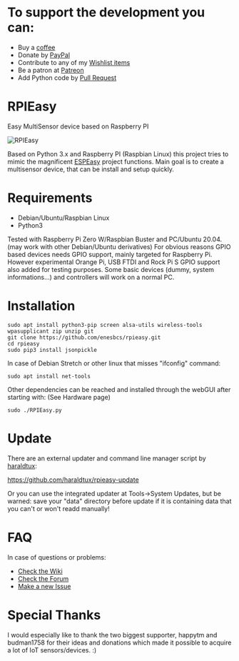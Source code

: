 # To support the development you can:
- Buy a [coffee](https://ko-fi.com/I3I5UT4H)
- Donate by [PayPal](https://www.paypal.me/rpieasy)
- Contribute to any of my [Wishlist items](https://www.wishlist.com/wishlists_/alexander-nagy/dwGnV/)
- Be a patron at [Patreon](https://www.patreon.com/enesbcs)
- Add Python code by [Pull Request](https://github.com/enesbcs/rpieasy/pulls)

# RPIEasy

Easy MultiSensor device based on Raspberry PI

![RPIEasy](https://m.blog.hu/bi/bitekmindenhol/image/rpi_devs.png)

Based on Python 3.x and Raspberry PI (Raspbian Linux) this project tries to mimic the magnificent [ESPEasy](https://www.letscontrolit.com/wiki/index.php/ESPEasy) project functions.
Main goal is to create a multisensor device, that can be install and setup quickly. 

# Requirements
- Debian/Ubuntu/Raspbian Linux
- Python3

Tested with Raspberry Pi Zero W/Raspbian Buster and PC/Ubuntu 20.04. (may work with other Debian/Ubuntu derivatives)
For obvious reasons GPIO based devices needs GPIO support, mainly targeted for Raspberry Pi. 
However experimental Orange Pi, USB FTDI and Rock Pi S GPIO support also added for testing purposes. Some basic devices (dummy, system informations...) and controllers will work on a normal PC.

# Installation

    sudo apt install python3-pip screen alsa-utils wireless-tools wpasupplicant zip unzip git
    git clone https://github.com/enesbcs/rpieasy.git
    cd rpieasy
    sudo pip3 install jsonpickle

In case of Debian Stretch or other linux that misses "ifconfig" command:

`sudo apt install net-tools`

Other dependencies can be reached and installed through the webGUI after starting with: (See Hardware page)

`sudo ./RPIEasy.py`

# Update
There are an external updater and command line manager script by [haraldtux](/haraldtux):

https://github.com/haraldtux/rpieasy-update

Or you can use the integrated updater at Tools->System Updates, but be warned: save your "data" directory before update if it is containing data that you can't or won't readd manually!

# FAQ
In case of questions or problems:
- [Check the Wiki](https://github.com/enesbcs/rpieasy/wiki)
- [Check the Forum](https://www.letscontrolit.com/forum/viewforum.php?f=24&sid=73480306697e27e1e89fe9e67c18c7d6)
- [Make a new Issue](https://github.com/enesbcs/rpieasy/issues)

# Special Thanks
I would especially like to thank the two biggest supporter, happytm and budman1758 for their ideas and donations which made it possible to acquire a lot of IoT sensors/devices. :)
